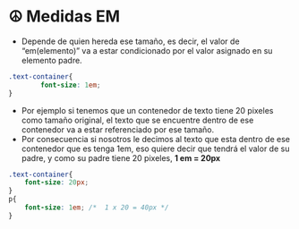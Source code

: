 # ☮ Medidas EM



* Depende de quien hereda ese tamaño, es decir, el valor de “em(elemento)” va a estar condicionado por el valor asignado en su elemento padre.

```css
.text-container{
		font-size: 1em;
}
```

* Por ejemplo si tenemos que un contenedor de texto tiene 20 pixeles como tamaño original, el texto que se encuentre dentro de ese contenedor va a estar referenciado por ese tamaño.
* Por consecuencia si nosotros le decimos al texto que esta dentro de ese contenedor que es tenga 1em, eso quiere decir que tendrá el valor de su padre, y como su padre tiene 20 pixeles, **1 em = 20px**

```css
.text-container{
	font-size: 20px;
}
p{
	font-size: 1em; /*  1 x 20 = 40px */		
}
```
